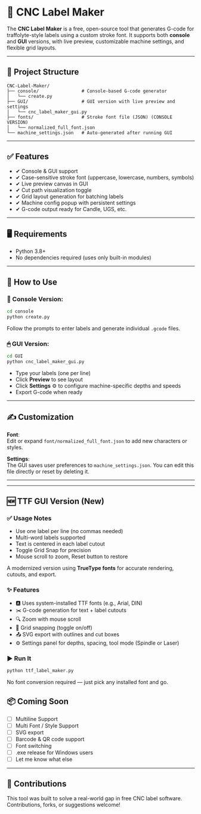 # 🪪 CNC Label Maker

The **CNC Label Maker** is a free, open-source tool that generates G-code for traffolyte-style labels using a custom stroke font. It supports both **console** and **GUI** versions, with live preview, customizable machine settings, and flexible grid layouts.

---

## 📁 Project Structure

```
CNC-Label-Maker/
├── console/                # Console-based G-code generator
│   └── create.py
├── GUI/                    # GUI version with live preview and settings
│   └── cnc_label_maker_gui.py
├── fonts/                  # Stroke font file (JSON) (CONSOLE VERSION)
│   └── normalized_full_font.json
└── machine_settings.json   # Auto-generated after running GUI
```

---

## ✅ Features

- ✔ Console & GUI support
- ✔ Case-sensitive stroke font (uppercase, lowercase, numbers, symbols)
- ✔ Live preview canvas in GUI
- ✔ Cut path visualization toggle
- ✔ Grid layout generation for batching labels
- ✔ Machine config popup with persistent settings
- ✔ G-code output ready for Candle, UGS, etc.

---

## 🖥️ Requirements

- Python 3.8+
- No dependencies required (uses only built-in modules)

---

## 🚀 How to Use

### 🔧 Console Version:
```bash
cd console
python create.py
```
Follow the prompts to enter labels and generate individual `.gcode` files.

### 🖱 GUI Version:
```bash
cd GUI
python cnc_label_maker_gui.py
```
- Type your labels (one per line)
- Click **Preview** to see layout
- Click **Settings** ⚙️ to configure machine-specific depths and speeds
- Export G-code when ready

---

## ✍️ Customization

**Font**:  
Edit or expand `font/normalized_full_font.json` to add new characters or styles.

**Settings**:  
The GUI saves user preferences to `machine_settings.json`. You can edit this file directly or reset by deleting it.

---


---

## 🆕 TTF GUI Version (New)

### ✅ Usage Notes
- Use one label per line (no commas needed)
- Multi-word labels supported
- Text is centered in each label cutout
- Toggle Grid Snap for precision
- Mouse scroll to zoom, Reset button to restore

A modernized version using **TrueType fonts** for accurate rendering, cutouts, and export.

### ✨ Features
- 🅰️ Uses system-installed TTF fonts (e.g., Arial, DIN)
- ✂️ G-code generation for text + label cutouts
- 🔍 Zoom with mouse scroll
- 🔲 Grid snapping (toggle on/off)
- 📤 SVG export with outlines and cut boxes
- ⚙️ Settings panel for depths, spacing, tool mode (Spindle or Laser)

### ▶️ Run It
```bash
python ttf_label_maker.py
```

No font conversion required — just pick any installed font and go.


## 📦 Coming Soon

- [ ] Multiline Support
- [ ] Multi Font / Style Support
- [ ] SVG export
- [ ] Barcode & QR code support
- [ ] Font switching
- [ ] .exe release for Windows users
- [ ] Let me know what else  

---

## 🤝 Contributions

This tool was built to solve a real-world gap in free CNC label software. Contributions, forks, or suggestions welcome!